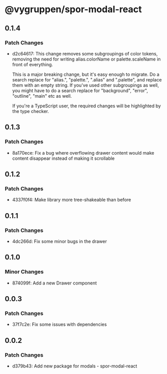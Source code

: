 # @vygruppen/spor-modal-react

## 0.1.4

### Patch Changes

- d2c64617: This change removes some subgroupings of color tokens, removing the need for writing alias.colorName or palette.scaleName in front of everything.

  This is a major breaking change, but it's easy enough to migrate. Do a search replace for "alias.", "palette.", ".alias" and ".palette", and replace them with an empty string. If you've used other subgroupings as well, you might have to do a search replace for "background", "error", "outline", "main" etc as well.

  If you're a TypeScript user, the required changes will be highlighted by the type checker.

## 0.1.3

### Patch Changes

- 8a170ece: Fix a bug where overflowing drawer content would make content disappear instead of making it scrollable

## 0.1.2

### Patch Changes

- 4337f0f4: Make library more tree-shakeable than before

## 0.1.1

### Patch Changes

- 4dc266d: Fix some minor bugs in the drawer

## 0.1.0

### Minor Changes

- 874099f: Add a new Drawer component

## 0.0.3

### Patch Changes

- 37f7c2e: Fix some issues with dependencies

## 0.0.2

### Patch Changes

- d379b43: Add new package for modals - spor-modal-react
